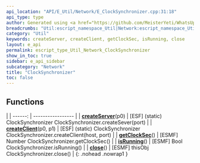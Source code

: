 ```yaml
---
api_location: "API/E_Util/Network/E_ClockSynchronizer.cpp:31:18"
api_type: type
author: Generated using <a href="https://github.com/MeisterYeti/WhatsUpDoc">WhatsUpDoc</a>
breadcrumbs: "Util:escript_namespace_Util|Network:escript_namespace_Util_Network"
category: "Util"
keywords: createServer, createClient, getClockSec, isRunning, close
layout: e_api
permalink: escript_type_Util_Network_ClockSynchronizer
show_in_toc: true
sidebar: e_api_sidebar
subcategory: "Network"
title: "ClockSynchronizer"
toc: false
---
```


## Functions

|
| ------: | ----------------- |
| **[createServer](classUtil_1_1Network_1_1ClockSynchronizer#classUtil_1_1Network_1_1ClockSynchronizer_1a9b7937fae5154de5a571a92191c4496a)**(p0) | [ESF] (static) ClockSynchronizer ClockSynchronizer.createSever(port) |
| **[createClient](classUtil_1_1Network_1_1ClockSynchronizer#classUtil_1_1Network_1_1ClockSynchronizer_1a9931c89cc88cf386559085f3ffb6beea)**(p0, p1) | [ESF] (static) ClockSynchronizer ClockSynchronizer.createClient(host, port) |
| **[getClockSec](classUtil_1_1Network_1_1ClockSynchronizer#classUtil_1_1Network_1_1ClockSynchronizer_1a7c4f9a78cbb3f820145eb6aa8d6e65a7)**() | [ESMF] Number ClockSynchronizer.getClockSec() |
| **[isRunning](classUtil_1_1Network_1_1ClockSynchronizer#classUtil_1_1Network_1_1ClockSynchronizer_1a37250244ea3d89e7b5c6c56436ff6eb2)**() | [ESMF] Bool ClockSynchronizer.isRunning() |
| **[close](classUtil_1_1Network_1_1ClockSynchronizer#classUtil_1_1Network_1_1ClockSynchronizer_1a67c3ad830745e10af8350705fe2bf8ac)**() | [ESMF] thisObj ClockSynchronizer.close() |
{: .nohead .nowrap1 }
